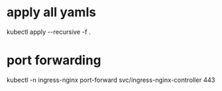# apply all yamls
kubectl apply --recursive -f .

# port forwarding
kubectl -n ingress-nginx port-forward svc/ingress-nginx-controller 443